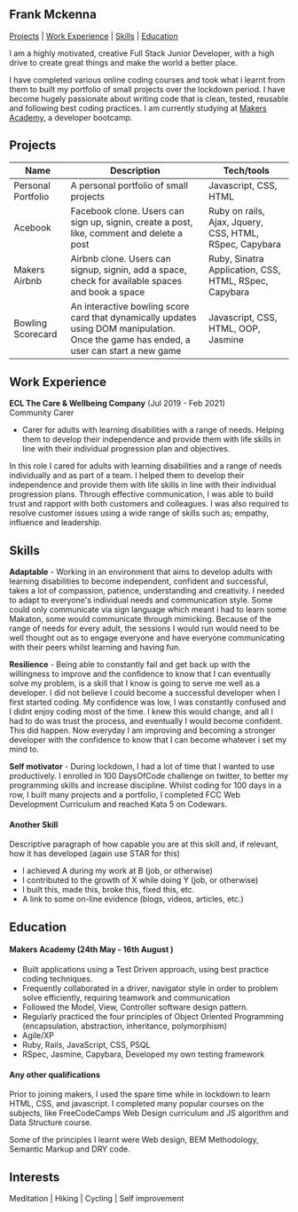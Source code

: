 ## Frank Mckenna

[Projects](#Projects) | [Work Experience](#Projects) | [Skills](#Skills) | [Education](#Education)

I am a highly motivated, creative Full Stack Junior Developer, with a high drive to create great things and make the world a better place. 

I have completed various online coding courses and took what i learnt from them to built my portfolio of small projects over the lockdown period. I have become hugely passionate about writing code that is clean, tested,  reusable and following best coding practices. I am currently studying at [Makers Academy](https://makers.tech), a developer bootcamp.

## Projects

| Name                         | Description                           | Tech/tools        |
| ---------------------------- | ------------------------------------- | ----------------- |
| Personal Portfolio          | A personal portfolio of small projects | Javascript, CSS, HTML         |
| Acebook          | Facebook clone. Users can sign up, signin, create a post, like, comment and delete a post  | Ruby on rails, Ajax, Jquery, CSS, HTML, RSpec, Capybara        |
| Makers Airbnb        | Airbnb clone. Users can signup, signin, add a space, check for available spaces and book a space | Ruby, Sinatra Application, CSS, HTML, RSpec, Capybara        |
| Bowling Scorecard        | An interactive bowling score card that dynamically updates using DOM manipulation. Once the game has ended, a user can start a new game | Javascript, CSS, HTML, OOP, Jasmine         |

## Work Experience

**ECL The Care & Wellbeing Company** (Jul 2019 - Feb 2021)  
Community Carer

- Carer for adults with learning disabilities with a range of needs. Helping them to develop their independence and provide them with life skills in line with their individual progression plan and objectives.

In this role I cared for adults with learning disabilities and a range of needs individually and as part of a team. I helped them to develop their independence and provide them with life skills in line with their individual progression plans. Through effective communication, I was able to build trust and rapport with both customers and colleagues. I was also required to resolve customer issues using a wide range of skills such as; empathy, influence and leadership.


## Skills

**Adaptable** - Working in an environment that aims to develop adults with learning disabilities to become independent, confident and successful, takes a lot of compassion, patience, understanding and creativity. I needed to adapt to everyone's individual needs and communication style. Some could only communicate via sign language which meant i had to learn some Makaton, some would communicate through mimicking. 
Because of the range of needs for every adult, the sessions I would run would need to be well thought out as to engage everyone and have everyone communicating with their peers whilst learning and having fun.

**Resilience** - Being able to constantly fail and get back up with the willingness to improve and the confidence to know that I can eventually solve my problem, is a skill that I know is going to serve me well as a developer.
I did not believe I could become a successful developer when I first started coding. My confidence was low, I was constantly confused and I didnt enjoy coding most of the time. 
I knew this would change, and all I had to do was trust the process, and eventually I would become confident. This did happen. Now everyday I am improving and becoming a stronger developer with the confidence to know that I can become whatever i set my mind to.

**Self motivator** - During lockdown, I had a lot of time that I wanted to use productively. I enrolled in 100 DaysOfCode challenge on twitter, to better my programming skills and increase discipline. Whilst coding for 100 days in a row, I built many projects and a portfolio, I completed FCC Web Development Curriculum and reached Kata 5 on Codewars.

 

#### Another Skill

Descriptive paragraph of how capable you are at this skill and, if relevant, how it has developed (again use STAR for this)

- I achieved A during my work at B (job, or otherwise)
- I contributed to the growth of X while doing Y (job, or otherwise)
- I built this, made this, broke this, fixed this, etc.
- A link to some on-line evidence (blogs, videos, articles, etc.)

## Education

#### Makers Academy (24th May - 16th August )
- Built applications using a Test Driven approach, using best practice coding techniques.
- Frequently collaborated in a driver, navigator style in order to problem solve efficiently, requiring teamwork and communication
- Followed the Model, View, Controller software design pattern.
- Regularly practiced the four principles of Object Oriented Programming (encapsulation, abstraction, inheritance, polymorphism)
- Agile/XP
- Ruby, Rails, JavaScript, CSS, PSQL
- RSpec, Jasmine, Capybara, Developed my own testing framework


#### Any other qualifications

Prior to joining makers, I used the spare time while in lockdown to learn HTML, CSS, and javascript.
I completed many popular courses on the subjects, like FreeCodeCamps Web Design curriculum and JS algorithm and Data Structure course.

Some of the principles I learnt were Web design, BEM Methodology, Semantic Markup and DRY code.

## Interests

Meditation | Hiking | Cycling | Self improvement


